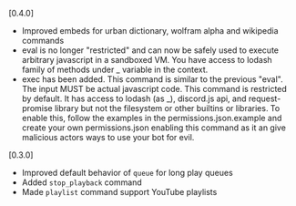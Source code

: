 [0.4.0]
- Improved embeds for urban dictionary, wolfram alpha and wikipedia commands
- eval is no longer "restricted" and can now be safely used to execute arbitrary javascript in a sandboxed VM. You have access to lodash family of methods under _ variable in the context.
- exec has been added. This command is similar to the previous "eval". The input MUST be actual javascript code. This command is restricted by default. It has access to lodash (as _), discord.js api, and request-promise library but not the filesystem or other builtins or libraries. To enable this, follow the examples in the permissions.json.example and create your own permissions.json enabling this command as it an give malicious actors ways to use your bot for evil.

[0.3.0]
- Improved default behavior of `queue` for long play queues
- Added `stop_playback` command
- Made `playlist` command support YouTube playlists